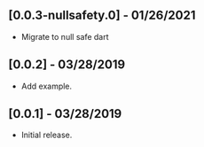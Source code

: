 ## [0.0.3-nullsafety.0] - 01/26/2021

* Migrate to null safe dart

## [0.0.2] - 03/28/2019

* Add example.

## [0.0.1] - 03/28/2019

* Initial release.

